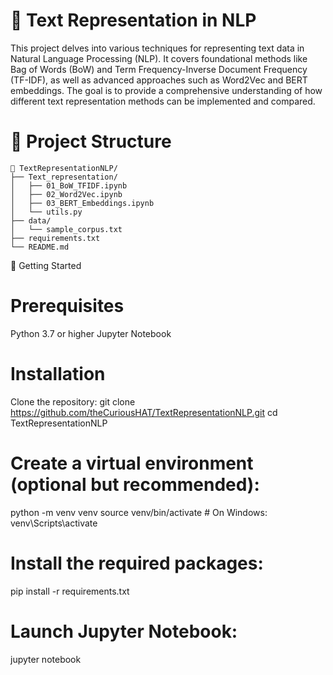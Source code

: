 # 🧠 Text Representation in NLP

This project delves into various techniques for representing text data in Natural Language Processing (NLP). It covers foundational methods like Bag of Words (BoW) and Term Frequency-Inverse Document Frequency (TF-IDF), as well as advanced approaches such as Word2Vec and BERT embeddings. The goal is to provide a comprehensive understanding of how different text representation methods can be implemented and compared.

# 📂 Project Structure

```
📂 TextRepresentationNLP/
├── Text_representation/
│   ├── 01_BoW_TFIDF.ipynb
│   ├── 02_Word2Vec.ipynb
│   ├── 03_BERT_Embeddings.ipynb
│   └── utils.py
├── data/
│   └── sample_corpus.txt
├── requirements.txt
└── README.md
```

🚀 Getting Started

# Prerequisites

Python 3.7 or higher
Jupyter Notebook

# Installation
Clone the repository:
git clone https://github.com/theCuriousHAT/TextRepresentationNLP.git
cd TextRepresentationNLP

# Create a virtual environment (optional but recommended):
python -m venv venv
source venv/bin/activate  # On Windows: venv\Scripts\activate

# Install the required packages:
pip install -r requirements.txt

# Launch Jupyter Notebook:
jupyter notebook



